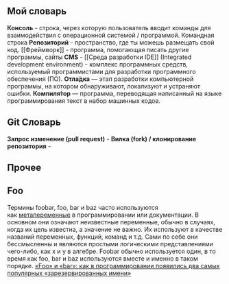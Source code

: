 ## 
## Мой словарь
**Консоль** - строка, через которую пользователь вводит команды для взаимодействия с операционной системой / программой. Командная строка
**Репозиторий** - пространство, где ты можешь размещать свой код.
[[Фреймворк]] - программа, помогающая писать другие программы, сайты
**CMS** - 
[[Среда разработки IDE]] (Integrated development environment) - комплекс программных средств, используемый программистами для разработки программного обеспечения (ПО). 
**Отла́дка** — этап разработки компьютерной программы, на котором обнаруживают, локализуют и устраняют ошибки.
**Компиля́тор** — программа, переводящая написанный на языке программирования текст в набор машинных кодов.


## Git Словарь
**Запрос изменение (pull request)** - 
**Вилка (fork) / клонирование репозитория** - 
## Прочее
## Foo
Термины foobar, foo, bar и baz часто используются как [метапеременные](https://ru.wikipedia.org/wiki/%D0%9C%D0%B5%D1%82%D0%B0%D0%BF%D0%B5%D1%80%D0%B5%D0%BC%D0%B5%D0%BD%D0%BD%D0%B0%D1%8F) в программировании или документации. В основном они означают неизвестные переменные, обычно в случаях, когда их цель известна, а значение не важно. Их используют в качестве названий переменных, функций, команд и т.д. Сами по себе они бессмысленны и являются простыми логическими представлениями чего-либо, как x и y в алгебре. Foobar обычно используется один, в то время как foo, bar и baz используются вместе и именно в таком порядке.
[«Foo» и «bar»: как в программировании появились два самых популярных «зарезервированных имени»](https://tproger.ru/articles/foo-bar-history/)
